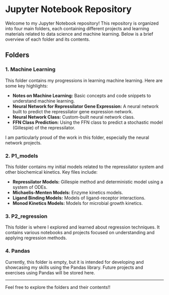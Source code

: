 # Jupyter Notebook Repository

Welcome to my Jupyter Notebook repository! This repository is organized into four main folders, each containing different projects and learning materials related to data science and machine learning. Below is a brief overview of each folder and its contents.

## Folders

### 1. Machine Learning
This folder contains my progressions in learning machine learning. Here are some key highlights:

- **Notes on Machine Learning:** Basic concepts and code snippets to understand machine learning.
- **Neural Network for Repressilator Gene Expression:** A neural network built to predict the repressilator gene expression network.
- **Neural Network Class:** Custom-built neural network class.
- **FFN Class Prediction:** Using the FFN class to predict a stochastic model (Gillespie) of the repressilator.

I am particularly proud of the work in this folder, especially the neural network projects.

### 2. P1_models
This folder contains my initial models related to the repressilator system and other biochemical kinetics. Key files include:

- **Repressilator Models:** Gillespie method and deterministic model using a system of ODEs.
- **Michaelis-Menten Models:** Enzyme kinetics models.
- **Ligand Binding Models:** Models of ligand-receptor interactions.
- **Monod Kinetics Models:** Models for microbial growth kinetics.

### 3. P2_regression
This folder is where I explored and learned about regression techniques. It contains various notebooks and projects focused on understanding and applying regression methods.

### 4. Pandas
Currently, this folder is empty, but it is intended for developing and showcasing my skills using the Pandas library. Future projects and exercises using Pandas will be stored here.

---

Feel free to explore the folders and their contents!!
